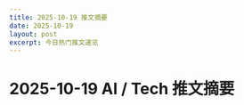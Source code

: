 ```yaml
---
title: 2025-10-19 推文摘要
date: 2025-10-19
layout: post
excerpt: 今日热门推文速览
---
```


# 2025-10-19 AI / Tech 推文摘要

